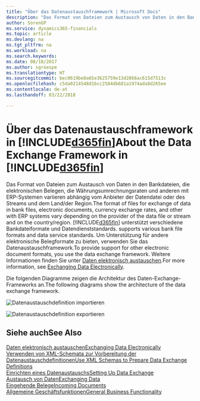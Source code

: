 ```yaml
---
title: "Über das Datenaustauschframework | Microsoft Docs"
description: "Das Format von Dateien zum Austausch von Daten in den Bankdateien, die elektronischen Belegen, die Währungsumrechnungsraten und anderen mit ERP-Systemen variieren abhängig vom Anbieter der Datendatei oder des Streams und dem Land/der Region."
author: SorenGP
ms.service: dynamics365-financials
ms.topic: article
ms.devlang: na
ms.tgt_pltfrm: na
ms.workload: na
ms.search.keywords: 
ms.date: 08/18/2017
ms.author: sgroespe
ms.translationtype: HT
ms.sourcegitcommit: bec0619be0a65e3625759e13d2866ac615d7513c
ms.openlocfilehash: c5da0214548d1bcc2584db681a1974ada8d265ee
ms.contentlocale: de-at
ms.lasthandoff: 03/22/2018

---
```

# <a name="about-the-data-exchange-framework-in-included365finincludesd365finmdmd"></a><span data-ttu-id="c7fc9-103">Über das Datenaustauschframework in [!INCLUDE[d365fin](includes/d365fin_md.md)]</span><span class="sxs-lookup"><span data-stu-id="c7fc9-103">About the Data Exchange Framework in [!INCLUDE[d365fin](includes/d365fin_md.md)]</span></span>
<span data-ttu-id="c7fc9-104">Das Format von Dateien zum Austausch von Daten in den Bankdateien, die elektronischen Belegen, die Währungsumrechnungsraten und anderen mit ERP-Systemen variieren abhängig vom Anbieter der Datendatei oder des Streams und dem Land/der Region.</span><span class="sxs-lookup"><span data-stu-id="c7fc9-104">The format of files for exchange of data in bank files, electronic documents, currency exchange rates, and other with ERP systems vary depending on the provider of the data file or stream and on the country/region.</span></span> [!INCLUDE[d365fin](includes/d365fin_md.md)]<span data-ttu-id="c7fc9-105"> unterstützt verschiedene Bankdateiformate und Datendienststandards.</span><span class="sxs-lookup"><span data-stu-id="c7fc9-105"> supports various bank file formats and data service standards.</span></span> <span data-ttu-id="c7fc9-106">Um Unterstützung für andere elektronische Belegformate zu bieten, verwenden Sie das Datenaustauschframework.</span><span class="sxs-lookup"><span data-stu-id="c7fc9-106">To provide support for other electronic document formats, you use the data exchange framework.</span></span> <span data-ttu-id="c7fc9-107">Weitere Informationen finden Sie unter [Daten elektronisch austauschen](across-data-exchange.md).</span><span class="sxs-lookup"><span data-stu-id="c7fc9-107">For more information, see [Exchanging Data Electronically](across-data-exchange.md).</span></span>    

 <span data-ttu-id="c7fc9-108">Die folgenden Diagramme zeigen die Architektur des Daten-Exchange-Frameworks an.</span><span class="sxs-lookup"><span data-stu-id="c7fc9-108">The following diagrams show the architecture of the data exchange framework.</span></span>  

 ![Datenaustauschdefinition importieren](media/across-data-exchange/dataexchangeframework_import.png)  

 ![Datenaustauschdefinition exportieren](media/across-data-exchange/dataexchangeframework_export.png)  

## <a name="see-also"></a><span data-ttu-id="c7fc9-111">Siehe auch</span><span class="sxs-lookup"><span data-stu-id="c7fc9-111">See Also</span></span>  
[<span data-ttu-id="c7fc9-112">Daten elektronisch austauschen</span><span class="sxs-lookup"><span data-stu-id="c7fc9-112">Exchanging Data Electronically</span></span>](across-data-exchange.md)  
[<span data-ttu-id="c7fc9-113">Verwenden von XML-Schemata zur Vorbereitung der Datenaustauschdefinitionen</span><span class="sxs-lookup"><span data-stu-id="c7fc9-113">Use XML Schemas to Prepare Data Exchange Definitions</span></span>](across-how-to-use-xml-schemas-to-prepare-data-exchange-definitions.md)  
[<span data-ttu-id="c7fc9-114">Einrichten eines Datenaustauschs</span><span class="sxs-lookup"><span data-stu-id="c7fc9-114">Setting Up Data Exchange</span></span>](across-set-up-data-exchange.md)  
[<span data-ttu-id="c7fc9-115">Austausch von Daten</span><span class="sxs-lookup"><span data-stu-id="c7fc9-115">Exchanging Data</span></span>](across-exchange-data.md)  
[<span data-ttu-id="c7fc9-116">Eingehende Belege</span><span class="sxs-lookup"><span data-stu-id="c7fc9-116">Incoming Documents</span></span>](across-income-documents.md)  
[<span data-ttu-id="c7fc9-117">Allgemeine Geschäftsfunktionen</span><span class="sxs-lookup"><span data-stu-id="c7fc9-117">General Business Functionality</span></span>](ui-across-business-areas.md)  

